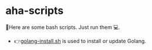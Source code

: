 # aha-scripts

📁Here are some bash scripts. Just run them 💻.

- 👉[golang-install.sh](https://github.com/Kaiser925/aha-scripts/blob/master/installer/golang-install.sh) is used to install or update Golang.
